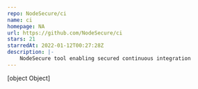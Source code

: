 ```yaml
---
repo: NodeSecure/ci
name: ci
homepage: NA
url: https://github.com/NodeSecure/ci
stars: 21
starredAt: 2022-01-12T00:27:28Z
description: |-
    NodeSecure tool enabling secured continuous integration
---
```


[object Object]
